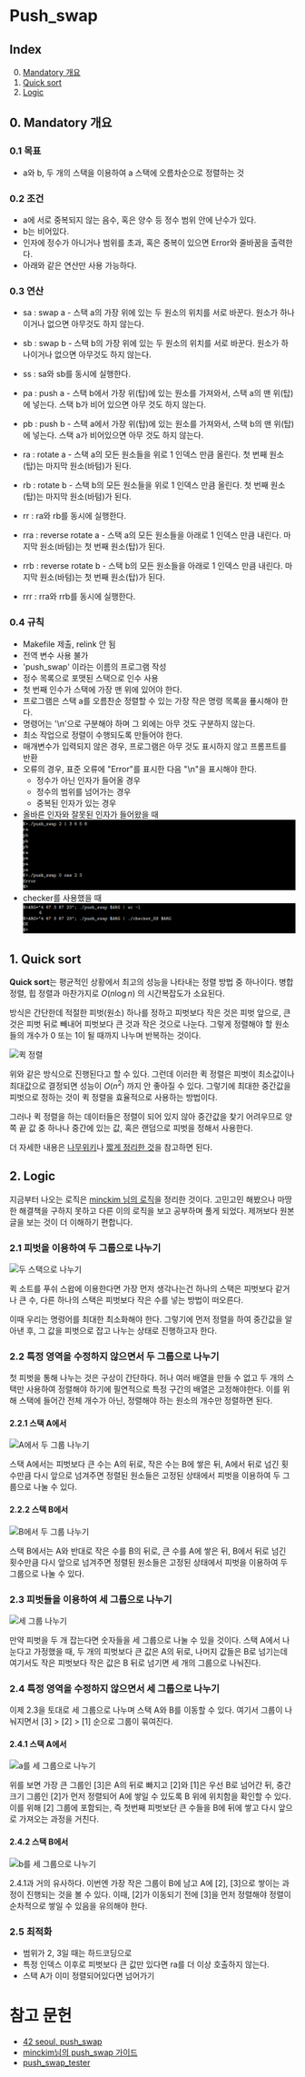 # Push_swap

## Index
0. [Mandatory 개요](#0-mandatory-개요)  
1. [Quick sort](#1-quick-sort)  
2. [Logic](#2-logic)  

## 0. Mandatory 개요

### 0.1 목표
- a와 b, 두 개의 스택을 이용하여 a 스택에 오름차순으로 정렬하는 것

### 0.2 조건
- a에 서로 중복되지 않는 음수, 혹은 양수 등 정수 범위 안에 난수가 있다.
- b는 비어있다.
- 인자에 정수가 아니거나 범위를 초과, 혹은 중복이 있으면 Error와 줄바꿈을 출력한다.
- 아래와 같은 연산만 사용 가능하다.

### 0.3 연산
- sa : swap a - 스택 a의 가장 위에 있는 두 원소의 위치를 서로 바꾼다. 원소가 하나이거나 없으면 아무것도 하지 않는다.

- sb : swap b - 스택 b의 가장 위에 있는 두 원소의 위치를 서로 바꾼다. 원소가 하나이거나 없으면 아무것도 하지 않는다.

- ss : sa와 sb를 동시에 실행한다.

- pa : push a - 스택 b에서 가장 위(탑)에 있는 원소를 가져와서, 스택 a의 맨 위(탑)에 넣는다. 스택 b가 비어 있으면 아무 것도 하지 않는다.

- pb : push b - 스택 a에서 가장 위(탑)에 있는 원소를 가져와서, 스택 b의 맨 위(탑)에 넣는다. 스택 a가 비어있으면 아무 것도 하지 않는다.

- ra : rotate a - 스택 a의 모든 원소들을 위로 1 인덱스 만큼 올린다. 첫 번째 원소(탑)는 마지막 원소(바텀)가 된다.

- rb : rotate b - 스택 b의 모든 원소들을 위로 1 인덱스 만큼 올린다. 첫 번째 원소(탑)는 마지막 원소(바텀)가 된다.

- rr : ra와 rb를 동시에 실행한다.

- rra : reverse rotate a - 스택 a의 모든 원소들을 아래로 1 인덱스 만큼 내린다. 마지막 원소(바텀)는 첫 번째 원소(탑)가 된다.

- rrb : reverse rotate b - 스택 b의 모든 원소들을 아래로 1 인덱스 만큼 내린다. 마지막 원소(바텀)는 첫 번째 원소(탑)가 된다.

- rrr : rra와 rrb를 동시에 실행한다.

### 0.4 규칙

- Makefile 제출, relink 안 됨
- 전역 변수 사용 불가
- 'push_swap' 이라는 이름의 프로그램 작성
- 정수 목록으로 포맷된 스택으로 인수 사용
- 첫 번째 인수가 스택에 가장 맨 위에 있어야 한다.
- 프로그램은 스택 a를 오름찬순 정렬할 수 있는 가장 작은 명령 목록을 푶시해야 한다.
- 명령어는 '\n'으로 구분해야 하며 그 외에는 아무 것도 구분하지 않는다.
- 최소 작업으로 정렬이 수행되도록 만들어야 한다.
- 매개변수가 입력되지 않은 경우, 프로그램은 아무 것도 표시하지 않고 프롬프트를 반환
- 오류의 경우, 표준 오류에 "Error"를 표시한 다음 "\n"을 표시해야 한다. 
    - 정수가 아닌 인자가 들어올 경우
    - 정수의 범위를 넘어가는 경우
    - 중복된 인자가 있는 경우
- 올바른 인자와 잘못된 인자가 들어왔을 때  
    ![error](img/error.png)
- checker를 사용했을 때  
    ![checker](img/checker.png)

## 1. Quick sort

**Quick sort**는 평균적인 상황에서 최고의 성능을 나타내는 정렬 방법 중 하나이다.
병합 정렬, 힙 정렬과 마찬가지로 $O(n \log n)$ 의 시간복잡도가 소요된다.

방식은 간단한데 적절한 피벗(원소) 하나를 정하고 피벗보다 작은 것은 피벗 앞으로, 큰 것은 피벗 뒤로 빼내어 피벗보다 큰 것과 작은 것으로 나눈다.
그렇게 정렬해야 할 원소들의 개수가 0 또는 1이 될 때까지 나누며 반복하는 것이다.

![퀵 정렬](https://github.com/Kdelphinus/Python_study/blob/main/Baekjoon/solve_step_by_step/10_sort/image/quick_sort.png?raw=true)

위와 같은 방식으로 진행된다고 할 수 있다.
그런데 이러한 퀵 정렬은 피벗이 최소값이나 최대값으로 결정되면 성능이 $O(n^2)$ 까지 안 좋아질 수 있다.
그렇기에 최대한 중간값을 피벗으로 정하는 것이 퀵 정렬을 효율적으로 사용하는 방법이다.

그러나 퀵 정렬을 하는 데이터들은 정렬이 되어 있지 않아 중간값을 찾기 어려우므로 양쪽 끝 값 중 하나나 중간에 있는 값, 혹은 랜덤으로 피벗을 정해서 사용한다.

더 자세한 내용은 [나무위키](https://namu.wiki/w/%EC%A0%95%EB%A0%AC%20%EC%95%8C%EA%B3%A0%EB%A6%AC%EC%A6%98#s-2.2.3)나 [짧게 정리한 것](https://github.com/Kdelphinus/Python_study/tree/main/Baekjoon/solve_step_by_step/10_sort#323-%ED%80%B5-%EC%A0%95%EB%A0%ACquick-sort)을 참고하면 된다.

## 2. Logic

지금부터 나오는 로직은 [minckim 님의 로직](https://www.notion.so/push_swap-c15e62229b9541d78fadec4d6aae8b50)을 정리한 것이다.
고민고민 해봤으나 마땅한 해결책을 구하지 못하고 다른 이의 로직을 보고 공부하며 풀게 되었다.
제꺼보다 원본글을 보는 것이 더 이해하기 편합니다.

### 2.1 피벗을 이용하여 두 그룹으로 나누기

![두 스택으로 나누기](https://www.notion.so/image/https%3A%2F%2Fs3-us-west-2.amazonaws.com%2Fsecure.notion-static.com%2Fa38281a9-58c0-49e1-bd36-20bdf8ba00ae%2FUntitled.png?id=2403c0ad-f324-479e-930b-653f63484414&table=block&spaceId=b6810e4f-c754-428d-956f-6e3d22679454&width=1620&userId=&cache=v2)

퀵 소트를 푸쉬 스왑에 이용한다면 가장 먼저 생각나는건 하나의 스택은 피벗보다 같거나 큰 수, 다른 하나의 스택은 피벗보다 작은 수를 넣는 방법이 떠오른다.

이때 우리는 명령어를 최대한 최소화해야 한다. 그렇기에 먼저 정렬을 하여 중간값을 알아낸 후, 그 값을 피벗으로 잡고 나누는 상태로 진행하고자 한다.

### 2.2 특정 영역을 수정하지 않으면서 두 그룹으로 나누기

첫 피벗을 통해 나누는 것은 구상이 간단하다. 허나 여러 배열을 만들 수 없고 두 개의 스택만 사용하여 정렬해야 하기에 필연적으로 특정 구간의 배열은 고정해야한다.
이를 위해 스택에 들어간 전체 개수가 아닌, 정렬해야 하는 원소의 개수만 정렬하면 된다.

#### 2.2.1 스택 A에서

![A에서 두 그룹 나누기](https://www.notion.so/image/https%3A%2F%2Fs3-us-west-2.amazonaws.com%2Fsecure.notion-static.com%2F30da0ea7-0be6-4ae2-989a-4009f48b7309%2FUntitled.png?id=1a19cb6b-e426-494f-917e-6cac282bfec7&table=block&spaceId=b6810e4f-c754-428d-956f-6e3d22679454&width=1600&userId=&cache=v2)

스택 A에서는 피벗보다 큰 수는 A의 뒤로, 작은 수는 B에 쌓은 뒤, A에서 뒤로 넘긴 횟수만큼 다시 앞으로 넘겨주면 정렬된 원소들은 고정된 상태에서 피벗을 이용하여 두 그룹으로 나눌 수 있다.

#### 2.2.2 스택 B에서

![B에서 두 그룹 나누기](https://www.notion.so/image/https%3A%2F%2Fs3-us-west-2.amazonaws.com%2Fsecure.notion-static.com%2Fac9ea105-b7af-4111-9527-ba3fd5f10de0%2FUntitled.png?id=db1370c7-1d2b-4200-8ba2-19f621ca12c9&table=block&spaceId=b6810e4f-c754-428d-956f-6e3d22679454&width=1550&userId=&cache=v2)

스택 B에서는 A와 반대로 작은 수를 B의 뒤로, 큰 수를 A에 쌓은 뒤, B에서 뒤로 넘긴 횟수만큼 다시 앞으로 넘겨주면 정렬된 원소들은 고정된 상태에서 피벗을 이용하여 두 그룹으로 나눌 수 있다.

### 2.3 피벗들을 이용하여 세 그룹으로 나누기

![세 그룹 나누기](https://www.notion.so/image/https%3A%2F%2Fs3-us-west-2.amazonaws.com%2Fsecure.notion-static.com%2F513ef834-bef8-445b-b972-77cbde91c492%2FUntitled.png?id=da87a452-ec47-4cee-9cdb-4935743bddad&table=block&spaceId=b6810e4f-c754-428d-956f-6e3d22679454&width=1600&userId=&cache=v2)

만약 피벗을 두 개 잡는다면 숫자들을 세 그룹으로 나눌 수 있을 것이다.
스택 A에서 나눈다고 가정했을 때, 두 개의 피벗보다 큰 값은 A의 뒤로, 나머지 값들은 B로 넘기는데 여기서도 작은 피벗보다 작은 값은 B 뒤로 넘기면 세 개의 그룹으로 나눠진다.

### 2.4 특정 영역을 수정하지 않으면서 세 그룹으로 나누기

이제 2.3을 토대로 세 그룹으로 나누며 스택 A와 B를 이동할 수 있다.
여기서 그룹이 나눠지면서 [3] > [2] > [1] 순으로 그룹이 묶여진다.

#### 2.4.1 스택 A에서

![a를 세 그룹으로 나누기](https://www.notion.so/image/https%3A%2F%2Fs3-us-west-2.amazonaws.com%2Fsecure.notion-static.com%2Fd829276f-66bd-470b-ae30-91c7ffc51a20%2FUntitled.png?id=bbc2615d-a359-40d8-a38c-ebcfa692c917&table=block&spaceId=b6810e4f-c754-428d-956f-6e3d22679454&width=1560&userId=&cache=v2)

위를 보면 가장 큰 그룹인 [3]은 A의 뒤로 빠지고 [2]와 [1]은 우선 B로 넘어간 뒤, 중간 크기 그룹인 [2]가 먼저 정렬되어 A에 쌓일 수 있도록 B 위에 위치함을 확인할 수 있다. 이를 위해 [2] 그룹에 포함되는, 즉 첫번째 피벗보단 큰 수들을 B에 뒤에 쌓고 다시 앞으로 가져오는 과정을 거친다.

#### 2.4.2 스택 B에서

![b를 세 그룹으로 나누기](https://www.notion.so/image/https%3A%2F%2Fs3-us-west-2.amazonaws.com%2Fsecure.notion-static.com%2F4c9b978f-8b02-4418-a1b2-6c3767f7a8c8%2FUntitled.png?id=69e6996d-af11-44b7-b992-77450c48994f&table=block&spaceId=b6810e4f-c754-428d-956f-6e3d22679454&width=1550&userId=&cache=v2)

2.4.1과 거의 유사하다.
이번엔 가장 작은 그룹이 B에 남고 A에 [2], [3]으로 쌓이는 과정이 진행되는 것을 볼 수 있다.
이때, [2]가 이동되기 전에 [3]을 먼저 정렬해야 정렬이 순차적으로 쌓일 수 있음을 유의해야 한다.

### 2.5 최적화

- 범위가 2, 3일 때는 하드코딩으로
- 특정 인덱스 이후로 피벗보다 큰 값만 있다면 ra를 더 이상 호출하지 않는다.
- 스택 A가 이미 정렬되어있다면 넘어가기

# 참고 문헌
- [42 seoul, push_swap](https://cdn.intra.42.fr/pdf/pdf/67975/en.subject.pdf)
- [minckim님의 push_swap 가이드](https://www.notion.so/push_swap-c15e62229b9541d78fadec4d6aae8b50)
- [push_swap_tester](https://github.com/LeoFu9487/push_swap_tester)
